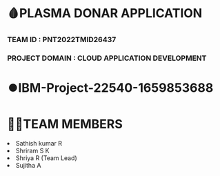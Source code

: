 # 🩸PLASMA DONAR APPLICATION

### TEAM ID : PNT2022TMID26437

### PROJECT DOMAIN : CLOUD APPLICATION DEVELOPMENT

# ⏺️IBM-Project-22540-1659853688


<h1>🧑‍💻TEAM MEMBERS </h1>
<li> Sathish kumar R</li> 
<li> Shriram S K</li>
<li> Shriya R (Team Lead)</li>
<li> Sujitha A</li>
